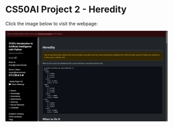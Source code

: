 # CS50AI Project 2 - Heredity

Click the image below to visit the webpage:

[![CS50AI Project](image.png)](https://cs50.harvard.edu/ai/2020/projects/2/heredity/)